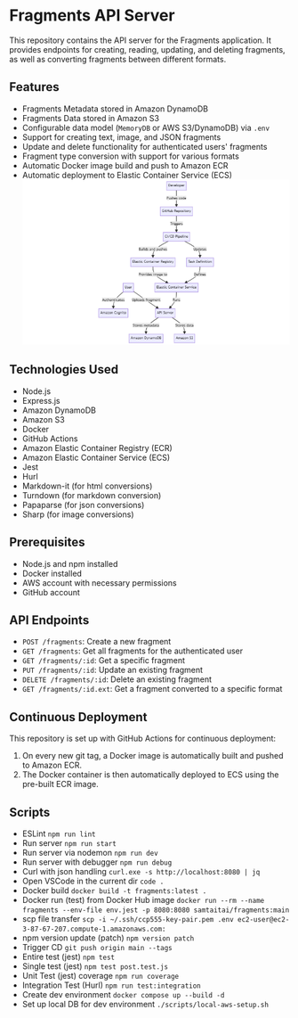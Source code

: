 # Fragments API Server

This repository contains the API server for the Fragments application. It provides endpoints for creating, reading, updating, and deleting fragments, as well as converting fragments between different formats.

## Features

- Fragments Metadata stored in Amazon DynamoDB
- Fragments Data stored in Amazon S3
- Configurable data model (`MemoryDB` or AWS S3/DynamoDB) via `.env`
- Support for creating text, image, and JSON fragments
- Update and delete functionality for authenticated users' fragments
- Fragment type conversion with support for various formats
- Automatic Docker image build and push to Amazon ECR
- Automatic deployment to Elastic Container Service (ECS)
![System Architecture Diagram](https://github.com/samtaitai/fragments/blob/main/mermaid-diagram-2024-08-12-095421.png)

## Technologies Used

- Node.js
- Express.js
- Amazon DynamoDB
- Amazon S3
- Docker
- GitHub Actions
- Amazon Elastic Container Registry (ECR)
- Amazon Elastic Container Service (ECS)
- Jest
- Hurl
- Markdown-it (for html conversions)
- Turndown (for markdown conversion)
- Papaparse (for json conversions)
- Sharp (for image conversions)

## Prerequisites

- Node.js and npm installed
- Docker installed
- AWS account with necessary permissions
- GitHub account

## API Endpoints

- `POST /fragments`: Create a new fragment
- `GET /fragments`: Get all fragments for the authenticated user
- `GET /fragments/:id`: Get a specific fragment
- `PUT /fragments/:id`: Update an existing fragment
- `DELETE /fragments/:id`: Delete an existing fragment
- `GET /fragments/:id.ext`: Get a fragment converted to a specific format

## Continuous Deployment

This repository is set up with GitHub Actions for continuous deployment:

1. On every new git tag, a Docker image is automatically built and pushed to Amazon ECR.
2. The Docker container is then automatically deployed to ECS using the pre-built ECR image.

## Scripts

- ESLint `npm run lint`
- Run server `npm run start`
- Run server via nodemon `npm run dev`
- Run server with debugger `npm run debug`
- Curl with json handling `curl.exe -s http://localhost:8080 | jq`
- Open VSCode in the current dir `code .`
- Docker build `docker build -t fragments:latest .`
- Docker run (test) from Docker Hub image `docker run --rm --name fragments --env-file env.jest -p 8080:8080 samtaitai/fragments:main`
- scp file transfer `scp -i ~/.ssh/ccp555-key-pair.pem .env ec2-user@ec2-3-87-67-207.compute-1.amazonaws.com:`
- npm version update (patch) `npm version patch`
- Trigger CD `git push origin main --tags`
- Entire test (jest) `npm test`
- Single test (jest) `npm test post.test.js`
- Unit Test (jest) coverage `npm run coverage`
- Integration Test (Hurl) `npm run test:integration`
- Create dev environment `docker compose up --build -d`
- Set up local DB for dev environment `./scripts/local-aws-setup.sh`

